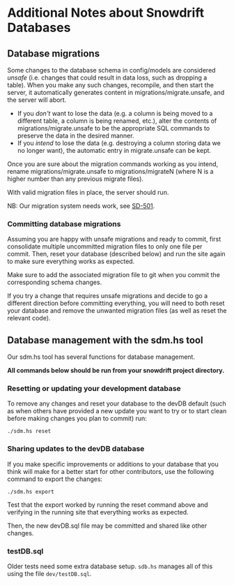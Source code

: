 Additional Notes about Snowdrift Databases
==========================================

Database migrations
-------------------

Some changes to the database schema in config/models are considered *unsafe*
(i.e. changes that could result in data loss, such as dropping a table). When
you make any such changes, recompile, and then start the server, it
automatically generates content in migrations/migrate.unsafe, and the server
will abort.

* If you *don't* want to lose the data (e.g. a column is being moved to a
  different table, a column is being renamed, etc.), alter the contents of
  migrations/migrate.unsafe to be the appropriate SQL commands to preserve the
  data in the desired manner.
* If you *intend* to lose the data (e.g. destroying a column storing data we
  no longer want), the automatic entry in migrate.unsafe can be kept.

Once you are sure about the migration commands working as you intend, rename
migrations/migrate.unsafe to migrations/migrateN (where N is a higher number
than any previous migrate files).

With valid migration files in place, the server should run.

NB: Our migration system needs work, see
[SD-501](https://snowdrift.coop/p/snowdrift/w/en/coding/c/2582).

### Committing database migrations

Assuming you are happy with unsafe migrations and ready to commit, first
consolidate multiple uncommitted migration files to only one file per commit.
Then, reset your database (described below) and run the site again to make sure
everything works as expected.

Make sure to add the associated migration file to git when you commit
the corresponding schema changes.

If you try a change that requires unsafe migrations and decide to go a different
direction before committing everything, you will need to both reset your
database and remove the unwanted migration files (as well as reset the relevant
code).

## Database management with the sdm.hs tool

Our sdm.hs tool has several functions for database management.

**All commands below should be run from your snowdrift project directory.**

### Resetting or updating your development database

To remove any changes and reset your database to the devDB default
(such as when others have provided a new update you want to try
or to start clean before making changes you plan to commit) run:

    ./sdm.hs reset

### Sharing updates to the devDB database

If you make specific improvements or additions to your database that you think
will make for a better start for other contributors, use the following command
to export the changes:

    ./sdm.hs export

Test that the export worked by running the reset command above and verifying in
the running site that everything works as expected.

Then, the new devDB.sql file may be committed and shared like other changes.

### testDB.sql

Older tests need some extra database setup. `sdb.hs` manages all of this
using the file `dev/testDB.sql`.
